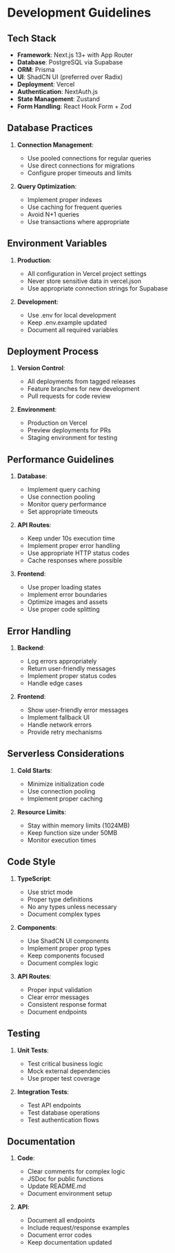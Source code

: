 # Development Guidelines

## Tech Stack
- **Framework**: Next.js 13+ with App Router
- **Database**: PostgreSQL via Supabase
- **ORM**: Prisma
- **UI**: ShadCN UI (preferred over Radix)
- **Deployment**: Vercel
- **Authentication**: NextAuth.js
- **State Management**: Zustand
- **Form Handling**: React Hook Form + Zod

## Database Practices
1. **Connection Management**:
   - Use pooled connections for regular queries
   - Use direct connections for migrations
   - Configure proper timeouts and limits

2. **Query Optimization**:
   - Implement proper indexes
   - Use caching for frequent queries
   - Avoid N+1 queries
   - Use transactions where appropriate

## Environment Variables
1. **Production**:
   - All configuration in Vercel project settings
   - Never store sensitive data in vercel.json
   - Use appropriate connection strings for Supabase

2. **Development**:
   - Use .env for local development
   - Keep .env.example updated
   - Document all required variables

## Deployment Process
1. **Version Control**:
   - All deployments from tagged releases
   - Feature branches for new development
   - Pull requests for code review

2. **Environment**:
   - Production on Vercel
   - Preview deployments for PRs
   - Staging environment for testing

## Performance Guidelines
1. **Database**:
   - Implement query caching
   - Use connection pooling
   - Monitor query performance
   - Set appropriate timeouts

2. **API Routes**:
   - Keep under 10s execution time
   - Implement proper error handling
   - Use appropriate HTTP status codes
   - Cache responses where possible

3. **Frontend**:
   - Use proper loading states
   - Implement error boundaries
   - Optimize images and assets
   - Use proper code splitting

## Error Handling
1. **Backend**:
   - Log errors appropriately
   - Return user-friendly messages
   - Implement proper status codes
   - Handle edge cases

2. **Frontend**:
   - Show user-friendly error messages
   - Implement fallback UI
   - Handle network errors
   - Provide retry mechanisms

## Serverless Considerations
1. **Cold Starts**:
   - Minimize initialization code
   - Use connection pooling
   - Implement proper caching

2. **Resource Limits**:
   - Stay within memory limits (1024MB)
   - Keep function size under 50MB
   - Monitor execution times

## Code Style
1. **TypeScript**:
   - Use strict mode
   - Proper type definitions
   - No any types unless necessary
   - Document complex types

2. **Components**:
   - Use ShadCN UI components
   - Implement proper prop types
   - Keep components focused
   - Document complex logic

3. **API Routes**:
   - Proper input validation
   - Clear error messages
   - Consistent response format
   - Document endpoints

## Testing
1. **Unit Tests**:
   - Test critical business logic
   - Mock external dependencies
   - Use proper test coverage

2. **Integration Tests**:
   - Test API endpoints
   - Test database operations
   - Test authentication flows

## Documentation
1. **Code**:
   - Clear comments for complex logic
   - JSDoc for public functions
   - Update README.md
   - Document environment setup

2. **API**:
   - Document all endpoints
   - Include request/response examples
   - Document error codes
   - Keep documentation updated 